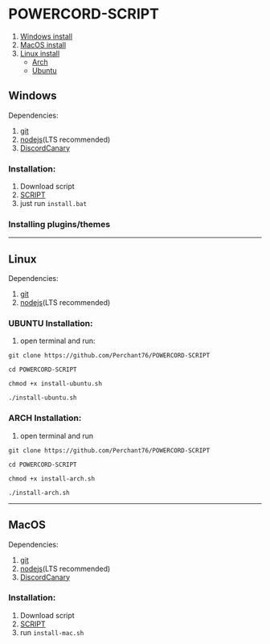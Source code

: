 # POWERCORD-SCRIPT
1. [Windows install](Windows)
2. [MacOS install]()
3. [Linux install]()
    - [Arch]()
    - [Ubuntu]()

## Windows
Dependencies:
1. [git](https://git-scm.com/downloads)
2. [nodejs](https://nodejs.org)(LTS recommended)
3. [DiscordCanary](https://discord.com/api/download/canary?platform=win)

### Installation:
1. Download script
2. [SCRIPT]()
2. just run `install.bat`
### Installing plugins/themes

---
## Linux
Dependencies:
1. [git](https://git-scm.com/downloads)
2. [nodejs](https://nodejs.org)(LTS recommended)

### UBUNTU Installation:
1. open terminal and run:

`git clone https://github.com/Perchant76/POWERCORD-SCRIPT`

`cd POWERCORD-SCRIPT`

`chmod +x install-ubuntu.sh`

`./install-ubuntu.sh`
### ARCH Installation:
1. open terminal and run

`git clone https://github.com/Perchant76/POWERCORD-SCRIPT`

`cd POWERCORD-SCRIPT`

`chmod +x install-arch.sh`

`./install-arch.sh`

---
## MacOS
Dependencies:
1. [git](https://git-scm.com/downloads)
2. [nodejs](https://nodejs.org)(LTS recommended)
3. [DiscordCanary](https://discord.com/api/download/canary?platform=osx)

### Installation: 
1. Download script
2. [SCRIPT]()
3. run `install-mac.sh`


